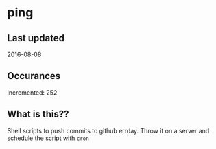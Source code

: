 # ping

## Last updated
2016-08-08

## Occurances
Incremented: 252

## What is this?? 
Shell scripts to push commits to github errday. Throw it on a server and schedule the script with `cron`
